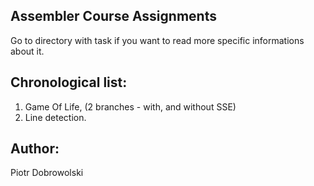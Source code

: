 Assembler Course Assignments
----------------------------


Go to directory with task if you want to read more specific informations about it.


Chronological list:
-------------------

 1. Game Of Life, (2 branches - with, and without SSE)
 2. Line detection.


Author:
-------
Piotr Dobrowolski
